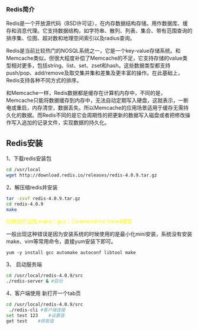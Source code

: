 ### Redis简介
Redis是一个开放源代码（BSD许可证），在内存数据结构存储。用作数据库、缓存和消息代理。它支持数据结构，如字符串、散列、列表、集合、带有范围查询的排序集、位图、超对数和地理空间索引以及radius查询。

Redis是当前比较热门的NOSQL系统之一，它是一个key-value存储系统。和Memcache类似，但很大程度补偿了Memcache的不足，它支持存储的value类型相对更多，包括string、list、set、zset和hash。这些数据类型都支持push/pop、add/remove及取交集并集和差集及更丰富的操作。在此基础上，Redis支持各种不同方式的排序。

和Memcache一样，Redis数据都是缓存在计算机内存中，不同的是，Memcache只能将数据缓存到内存中，无法自动定期写入硬盘，这就表示，一断电或重启，内存清空，数据丢失。所以Memcache的应用场景适用于缓存无需持久化的数据。而Redis不同的是它会周期性的把更新的数据写入磁盘或者把修改操作写入追加的记录文件，实现数据的持久化。

## Redis安装
1、下载redis安装包
```bash
cd /usr/local
wget http://download.redis.io/releases/redis-4.0.9.tar.gz
```
 
2、解压缩redis并安装
```bash
tar -zxvf redis-4.0.9.tar.gz
cd redis-4.0.9
make
```

<font color="yellow">如果运行出现 make：gcc：Commond not found错误</font>

一般出现这种错误是因为安装系统的时候使用的是最小化mini安装，系统没有安装make、vim等常用命令，直接yum安装下即可。
```
yum -y install gcc automake autoconf libtool make
```

3、 启动服务端
```bash
cd /usr/local/redis-4.0.9/src
./redis-server & #启动
```

4、客户端使用
新打开一个tab页
```bash
cd /usr/local/redis-4.0.9/src
 ./redis-cli #客户端连接
set test 123    #设置值
get test    #获取值
```